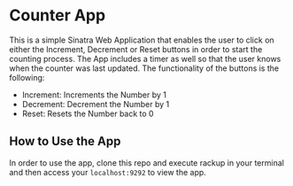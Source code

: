# Counter App

This is a simple Sinatra Web Application that enables the user to click on either the Increment, Decrement or Reset
buttons in order to start the counting process. The App includes a timer as well so that the user knows when the counter
was last updated. The functionality of the buttons is the following:

- Increment: Increments the Number by 1
- Decrement: Decrement the Number by 1 
- Reset: Resets the Number back to 0

How to Use the App
------------------

In order to use the app, clone this repo and execute rackup in your terminal 
and then access your `localhost:9292` to view the app.
